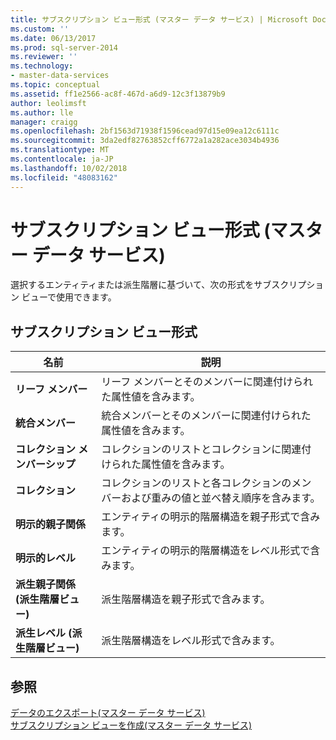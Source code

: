 ```yaml
---
title: サブスクリプション ビュー形式 (マスター データ サービス) | Microsoft Docs
ms.custom: ''
ms.date: 06/13/2017
ms.prod: sql-server-2014
ms.reviewer: ''
ms.technology:
- master-data-services
ms.topic: conceptual
ms.assetid: ff1e2566-ac8f-467d-a6d9-12c3f13879b9
author: leolimsft
ms.author: lle
manager: craigg
ms.openlocfilehash: 2bf1563d71938f1596cead97d15e09ea12c6111c
ms.sourcegitcommit: 3da2edf82763852cff6772a1a282ace3034b4936
ms.translationtype: MT
ms.contentlocale: ja-JP
ms.lasthandoff: 10/02/2018
ms.locfileid: "48083162"
---
```

# <a name="subscription-view-formats-master-data-services"></a>サブスクリプション ビュー形式 (マスター データ サービス)
  選択するエンティティまたは派生階層に基づいて、次の形式をサブスクリプション ビューで使用できます。  
  
## <a name="subscription-view-formats"></a>サブスクリプション ビュー形式  
  
|名前|説明|  
|----------|-----------------|  
|**リーフ メンバー**|リーフ メンバーとそのメンバーに関連付けられた属性値を含みます。|  
|**統合メンバー**|統合メンバーとそのメンバーに関連付けられた属性値を含みます。|  
|**コレクション メンバーシップ**|コレクションのリストとコレクションに関連付けられた属性値を含みます。|  
|**コレクション**|コレクションのリストと各コレクションのメンバーおよび重みの値と並べ替え順序を含みます。|  
|**明示的親子関係**|エンティティの明示的階層構造を親子形式で含みます。|  
|**明示的レベル**|エンティティの明示的階層構造をレベル形式で含みます。|  
|**派生親子関係 (派生階層ビュー)**|派生階層構造を親子形式で含みます。|  
|**派生レベル (派生階層ビュー)**|派生階層構造をレベル形式で含みます。|  
  
## <a name="see-also"></a>参照  
 [データのエクスポート&#40;マスター データ サービス&#41;](overview-exporting-data-master-data-services.md)   
 [サブスクリプション ビューを作成&#40;マスター データ サービス&#41;](create-a-subscription-view-to-export-data-master-data-services.md)  
  
  
